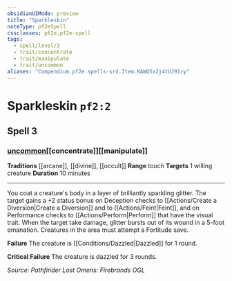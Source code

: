 ```yaml
---
obsidianUIMode: preview
title: "Sparkleskin"
noteType: pf2eSpell
cssclasses: pf2e,pf2e-spell
tags:
  - spell/level/3
  - trait/concentrate
  - trait/manipulate
  - trait/uncommon
aliases: "Compendium.pf2e.spells-srd.Item.KAWQ5x2j4tUJ91ry" 
---
```

# Sparkleskin  `pf2:2`  
## Spell 3
### [uncommon](uncommon "Uncommon Rarity Trait")[[concentrate]][[manipulate]]
**Traditions** [[arcane]], [[divine]], [[occult]]
**Range** touch
**Targets** 1 willing creature
**Duration** 10 minutes
* * * 
You coat a creature's body in a layer of brilliantly sparkling glitter. The target gains a +2 status bonus on Deception checks to [[Actions/Create a Diversion|Create a Diversion]] and to [[Actions/Feint|Feint]], and on Performance checks to [[Actions/Perform|Perform]] that have the visual trait. When the target take damage, glitter bursts out of its wound in a 5-foot emanation. Creatures in the area must attempt a Fortitude save.

**Failure** The creature is [[Conditions/Dazzled|Dazzled]] for 1 round.

**Critical Failure** The creature is dazzled for 3 rounds.

*Source: Pathfinder Lost Omens: Firebrands*
*OGL*
